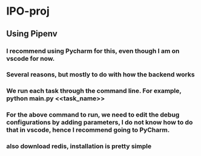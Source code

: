 # IPO-proj
## Using Pipenv
### I recommend using Pycharm for this, even though I am on vscode for now.
### Several reasons, but mostly to do with how the backend works
### We run each task through the command line. For example, python main.py <<task_name>>
### For the above command to run, we need to edit the debug configurations by adding parameters, I do not know how to do that in vscode, hence I recommend going to PyCharm.
### also download redis, installation is pretty simple
